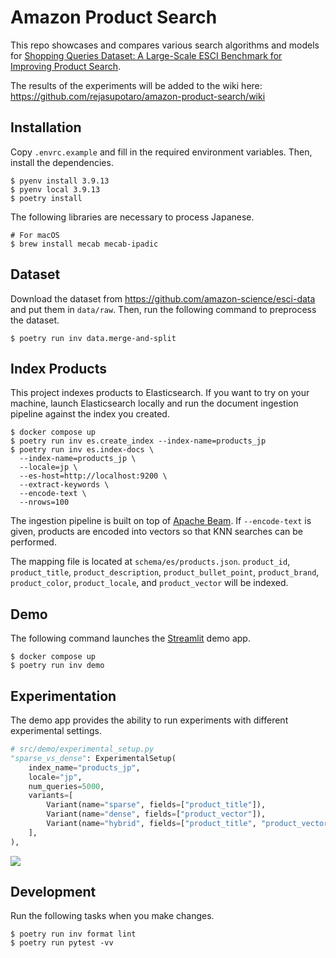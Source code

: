 # Amazon Product Search

This repo showcases and compares various search algorithms and models for [Shopping Queries Dataset: A Large-Scale ESCI Benchmark for Improving Product Search](https://github.com/amazon-science/esci-data).

The results of the experiments will be added to the wiki here: https://github.com/rejasupotaro/amazon-product-search/wiki

## Installation

Copy `.envrc.example` and fill in the required environment variables. Then, install the dependencies.

```shell
$ pyenv install 3.9.13
$ pyenv local 3.9.13
$ poetry install
```

The following libraries are necessary to process Japanese.

```shell
# For macOS
$ brew install mecab mecab-ipadic
```

## Dataset

Download the dataset from https://github.com/amazon-science/esci-data and put them in `data/raw`. Then, run the following command to preprocess the dataset.

```shell
$ poetry run inv data.merge-and-split
```

## Index Products

This project indexes products to Elasticsearch. If you want to try on your machine, launch Elasticsearch locally and run the document ingestion pipeline against the index you created.

```shell
$ docker compose up
$ poetry run inv es.create_index --index-name=products_jp
$ poetry run inv es.index-docs \
  --index-name=products_jp \
  --locale=jp \
  --es-host=http://localhost:9200 \
  --extract-keywords \
  --encode-text \
  --nrows=100
```


The ingestion pipeline is built on top of [Apache Beam](https://beam.apache.org/documentation/sdks/python/). If `--encode-text` is given, products are encoded into vectors so that KNN searches can be performed.

The mapping file is located at `schema/es/products.json`. `product_id`, `product_title`, `product_description`, `product_bullet_point`, `product_brand`, `product_color`, `product_locale`, and `product_vector` will be indexed.

## Demo

The following command launches the [Streamlit](https://streamlit.io/) demo app.

```shell
$ docker compose up
$ poetry run inv demo
```

## Experimentation

The demo app provides the ability to run experiments with different experimental settings.

```python
# src/demo/experimental_setup.py
"sparse_vs_dense": ExperimentalSetup(
    index_name="products_jp",
    locale="jp",
    num_queries=5000,
    variants=[
        Variant(name="sparse", fields=["product_title"]),
        Variant(name="dense", fields=["product_vector"]),
        Variant(name="hybrid", fields=["product_title", "product_vector"]),
    ],
),
```

![](https://user-images.githubusercontent.com/883148/199724869-f8c51c10-da16-42de-a2fe-bf112864c083.png)

## Development

Run the following tasks when you make changes.

```shell
$ poetry run inv format lint
$ poetry run pytest -vv
```

